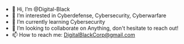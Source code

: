 - 👋 Hi, I’m @Digital-Black
- 👀 I’m interested in Cyberdefense, Cybersecurity, Cyberwarfare
- 🌱 I’m currently learning Cybersecurity
- 💞️ I’m looking to collaborate on Anything, don't hesitate to reach out!
- 📫 How to reach me: DigitalBlackCorp@gmail.com

<!---
Digital-Black/Digital-Black is a ✨ special ✨ repository because its `README.md` (this file) appears on your GitHub profile.
You can click the Preview link to take a look at your changes.
--->

